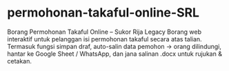 # permohonan-takaful-online-SRL
Borang Permohonan Takaful Online – Sukor Rija Legacy Borang web interaktif untuk pelanggan isi permohonan takaful secara atas talian. Termasuk fungsi simpan draf, auto-salin data pemohon → orang dilindungi, hantar ke Google Sheet / WhatsApp, dan jana salinan .docx untuk rujukan &amp; cetakan.
